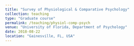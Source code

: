 ```yaml
---
title: "Survey of Physiological & Comparative Psychology"
collection: teaching
type: "Graduate course"
permalink: /teaching/physiol-comp-psych
venue: "University of Florida, Department of Psychology"
date: 2018-08-22
location: "Gainesville, FL, USA"
---
```

